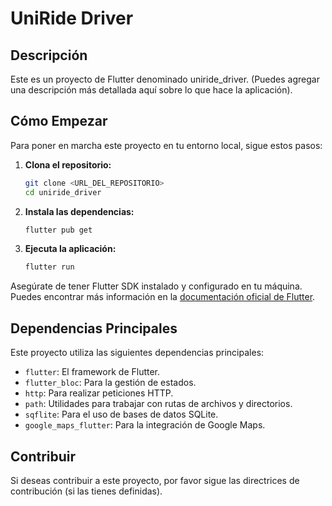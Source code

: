 # UniRide Driver



## Descripción

Este es un proyecto de Flutter denominado uniride_driver. 
(Puedes agregar una descripción más detallada aquí sobre lo que hace la aplicación).

## Cómo Empezar

Para poner en marcha este proyecto en tu entorno local, sigue estos pasos:

1.  **Clona el repositorio:**
    ```bash
    git clone <URL_DEL_REPOSITORIO>
    cd uniride_driver
    ```
2.  **Instala las dependencias:**
    ```bash
    flutter pub get
    ```
3.  **Ejecuta la aplicación:**
    ```bash
    flutter run
    ```

Asegúrate de tener Flutter SDK instalado y configurado en tu máquina. Puedes encontrar más información en la [documentación oficial de Flutter](https://flutter.dev/docs/get-started/install).

## Dependencias Principales

Este proyecto utiliza las siguientes dependencias principales:

*   `flutter`: El framework de Flutter.
*   `flutter_bloc`: Para la gestión de estados.
*   `http`: Para realizar peticiones HTTP.
*   `path`: Utilidades para trabajar con rutas de archivos y directorios.
*   `sqflite`: Para el uso de bases de datos SQLite.
*   `google_maps_flutter`: Para la integración de Google Maps.

## Contribuir

Si deseas contribuir a este proyecto, por favor sigue las directrices de contribución (si las tienes definidas).


